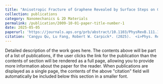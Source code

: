 ```yaml
---
title: "Anisotropic Fracture of Graphene Revealed by Surface Steps on Graphite"
collection: publications
category: Nanomechanics & 2D Materials
permalink: /publication/2009-10-01-paper-title-number-1
date: 2025-05-05
paperurl: 'https://journals.aps.org/prb/abstract/10.1103/PhysRevB.111.195405'
citation: 'Cangyu Qu, Lu Fang, Robert W. Carpick*. (2025).  <i>Phys. Rev. B</i>. 12113(1311).'
---
```


Detailed description of the work goes here. The contents above will be part of a list of publications, if the user clicks the link for the publication than the contents of section will be rendered as a full page, allowing you to provide more information about the paper for the reader. When publications are displayed as a single page, the contents of the above "citation" field will automatically be included below this section in a smaller font.